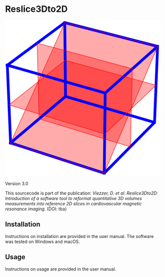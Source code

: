 # Reslice3Dto2D

![Reslice3Dto2D Logo](sourcecode\logo.png)

Version 3.0

This sourcecode is part of the publication: _Viezzer, D. et al. Reslice3Dto2D: Introduction of a software tool to reformat quantitative 3D volumes measurements into 
reference 2D slices in cardiovascular magnetic resonance imaging._ (DOI: tba) 

## Installation
Instructions on installation are provided in the user manual. The software was tested on Windows and macOS.

## Usage
Instructions on usage are provided in the user manual.